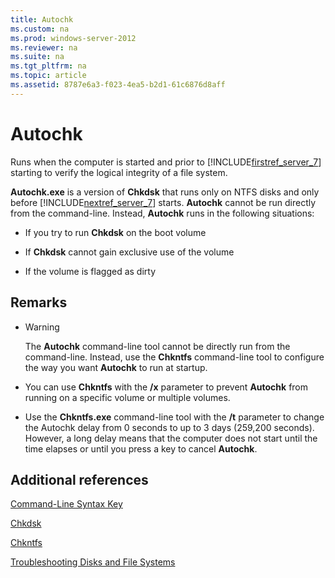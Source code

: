 ```yaml
---
title: Autochk
ms.custom: na
ms.prod: windows-server-2012
ms.reviewer: na
ms.suite: na
ms.tgt_pltfrm: na
ms.topic: article
ms.assetid: 8787e6a3-f023-4ea5-b2d1-61c6876d8aff
---
```

# Autochk
Runs when the computer is started and prior to [!INCLUDE[firstref_server_7](includes/firstref_server_7_md.md)] starting to verify the logical integrity of a file system.

**Autochk.exe** is a version of **Chkdsk** that runs only on NTFS disks and only before [!INCLUDE[nextref_server_7](includes/nextref_server_7_md.md)] starts. **Autochk** cannot be run directly from the command\-line. Instead, **Autochk** runs in the following situations:

-   If you try to run **Chkdsk** on the boot volume

-   If **Chkdsk** cannot gain exclusive use of the volume

-   If the volume is flagged as dirty

## Remarks

-   > [!WARNING]
    > The **Autochk** command\-line tool cannot be directly run from the command\-line. Instead, use the **Chkntfs** command\-line tool to configure the way you want **Autochk** to run at startup.

-   You can use **Chkntfs** with the **\/x** parameter to prevent **Autochk** from running on a specific volume or multiple volumes.

-   Use the **Chkntfs.exe** command\-line tool with the **\/t** parameter to change the Autochk delay from 0 seconds to up to 3 days \(259,200 seconds\). However, a long delay means that the computer does not start until the time elapses or until you press a key to cancel **Autochk**.

## Additional references
[Command-Line Syntax Key](Command-Line-Syntax-Key.md)

[Chkdsk](Chkdsk.md)

[Chkntfs](Chkntfs.md)

[Troubleshooting Disks and File Systems](http://go.microsoft.com/fwlink/?LinkId=4527)


